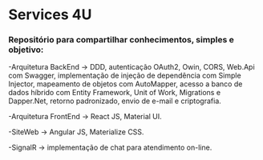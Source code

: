 # Services 4U

### Repositório para compartilhar conhecimentos, simples e objetivo:

-Arquitetura BackEnd -> DDD, autenticação OAuth2, Owin, CORS, Web.Api com Swagger, implementação de injeção de dependência com Simple Injector, mapeamento de objetos com AutoMapper, acesso a banco de dados híbrido com Entity Framework, Unit of Work, Migrations e Dapper.Net, retorno padronizado, envio de e-mail e criptografia.

-Arquitetura FrontEnd -> React JS, Material UI.

-SiteWeb -> Angular JS, Materialize CSS.

-SignalR -> implementação de chat para atendimento on-line.

